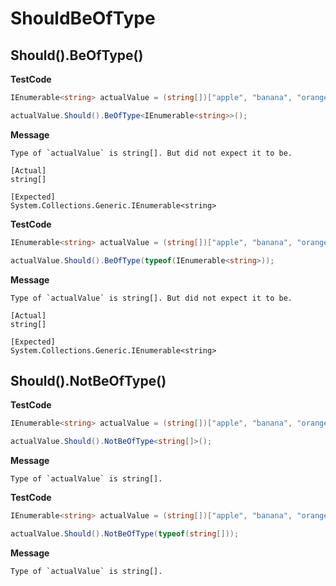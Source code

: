 ﻿# ShouldBeOfType

## Should().BeOfType()

**TestCode**

```csharp
IEnumerable<string> actualValue = (string[])["apple", "banana", "orange"];

actualValue.Should().BeOfType<IEnumerable<string>>();
```

**Message**

```
Type of `actualValue` is string[]. But did not expect it to be.

[Actual]
string[]

[Expected]
System.Collections.Generic.IEnumerable<string>
```

**TestCode**

```csharp
IEnumerable<string> actualValue = (string[])["apple", "banana", "orange"];

actualValue.Should().BeOfType(typeof(IEnumerable<string>));
```

**Message**

```
Type of `actualValue` is string[]. But did not expect it to be.

[Actual]
string[]

[Expected]
System.Collections.Generic.IEnumerable<string>
```

## Should().NotBeOfType()

**TestCode**

```csharp
IEnumerable<string> actualValue = (string[])["apple", "banana", "orange"];

actualValue.Should().NotBeOfType<string[]>();
```

**Message**

```
Type of `actualValue` is string[].
```

**TestCode**

```csharp
IEnumerable<string> actualValue = (string[])["apple", "banana", "orange"];

actualValue.Should().NotBeOfType(typeof(string[]));
```

**Message**

```
Type of `actualValue` is string[].
```

